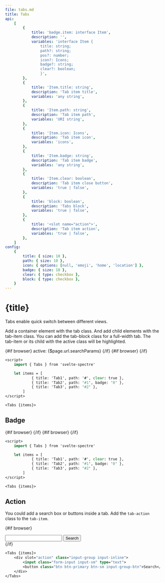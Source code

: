 ```yaml
---
file: tabs.md
title: Tabs
api:
    [
        {
            title: 'badge.item: interface Item',
            description: '',
            variables: 'interface Item {
                title: string;
                path?: string;
                pos?: number;
                icon?: Icons;
                badge?: string;
                clear?: boolean;
                }',
        },
        {
            title: 'Item.title: string',
            description: 'Tab item title',
            variables: 'any string',
        },
        {
            title: 'Item.path: string',
            description: 'Tab item path',
            variables: 'URI string',
        },
        {
            title: 'Item.icon: Icons',
            description: 'Tab item icon',
            variables: 'icons',
        },
        {
            title: 'Item.badge: string',
            description: 'Tab item badge',
            variables: 'any string',
        },
        {
            title: 'Item.clear: boolean',
            description: 'Tab item close button',
            variables: 'true | false',
        },
        {
            title: 'block: boolean',
            description: 'Tabs block',
            variables: 'true | false',
        },
        {
            title: '<slot name="action">',
            description: 'Tab item action',
            variables: 'true | false',
        },
    ]
config:
    {
        title: { size: 10 },
        path: { size: 10 },
        icon: { options: [null, 'emoji', 'home', 'location'] },
        badge: { size: 10 },
        clear: { type: checkbox },
        block: { type: checkbox },
    }
---
```


<script>
    import {onMount} from 'svelte'
    import { goto, invalidate, prefetch, prefetchRoutes } from '$app/navigation';
    import { browser } from '$app/env';
    import { page } from '$app/stores';
    import { base } from '$app/paths';
    import { Col, Grid, Tabs } from '$lib'
    import Knobs from '../../knobs.svelte'

    let items = [
            { title: 'Tab1', path: '?tab=1', clear: true },
            { title: 'Tab2', path: '?tab=2' },
            { title: 'Tab3', path: '?tab=3' },
        ],
        items2 = [
            { title: 'Tab4', path: '?tab=4', clear: true },
            { title: 'Tab5', path: '?tab=5', badge: '0' },
            { title: 'Tab6', path: '?tab=6' },
        ],
        state = {
            title: 'Tab1',
            path: '?tab=1',
            pos: 0,
            icon: 'emoji',
            badge: '0',
            clear: true,
            block: false
        }, active

    $: items[0] = state

    onMount(() => goto(`${base + $page.url.pathname}${state.path}`, {keepfocus: true}))
</script>

# {title}

Tabs enable quick switch between different views.

Add a container element with the tab class. And add child elements with the
tab-item class. You can add the tab-block class for a full-width tab. The
tab-item or its child with the active class will be highlighted.

<p>
    <Grid stack>
        <Col xs="12">
            {#if browser}
                <Tabs active={$page.url.searchParams} {items} block={state.block}/>
                <span>active: {$page.url.searchParams}</span>
            {/if}
        </Col>
        <Col xs="12">
            {#if browser}
                <Tabs active={$page.url.searchParams} items={items2} block/>
            {/if}
        </Col>
    </Grid>
</p>

<p>
    <Knobs bind:state={state} {config}/>
</p>

```sv
<script>
    import { Tabs } from 'svelte-spectre'

    let items = [
            { title: 'Tab1', path: '#', clear: true },
            { title: 'Tab2', path: '#1', badge: '0' },
            { title: 'Tab3', path: '#2' },
        ]
</script>

<Tabs {items}>
```

## Badge

<p>
    <Grid stack>
        <Col xs="12">
            {#if browser}
                <Tabs items={items2}/>
            {/if}
        </Col>
        <Col xs="12">
            {#if browser}
                <Tabs items={items2} block/>
            {/if}
        </Col>
    </Grid>
</p>

```sv
<script>
    import { Tabs } from 'svelte-spectre'

    let items = [
            { title: 'Tab1', path: '#', clear: true },
            { title: 'Tab2', path: '#1', badge: '0' },
            { title: 'Tab3', path: '#2' },
        ]
</script>

<Tabs {items}>
```

## Action

You could add a search box or buttons inside a tab. Add the `tab-action` class
to the `tab-item`.

<p>
    {#if browser}
        <Tabs items={items2} block>
            <div slot="action" class="input-group input-inline">
                <input class="form-input input-sm" type="text">
                <button class="btn btn-primary btn-sm input-group-btn">Search</button>
            </div>
        </Tabs>
    {/if}
</p>

```sv
<Tabs {items}>
    <div slot="action" class="input-group input-inline">
        <input class="form-input input-sm" type="text">
        <button class="btn btn-primary btn-sm input-group-btn">Search</button>
    </div>
</Tabs>
```
